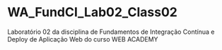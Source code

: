 # WA_FundCI_Lab02_Class02

Laboratório 02 da disciplina de Fundamentos de Integração Contínua e Deploy de Aplicação Web do curso WEB ACADEMY
